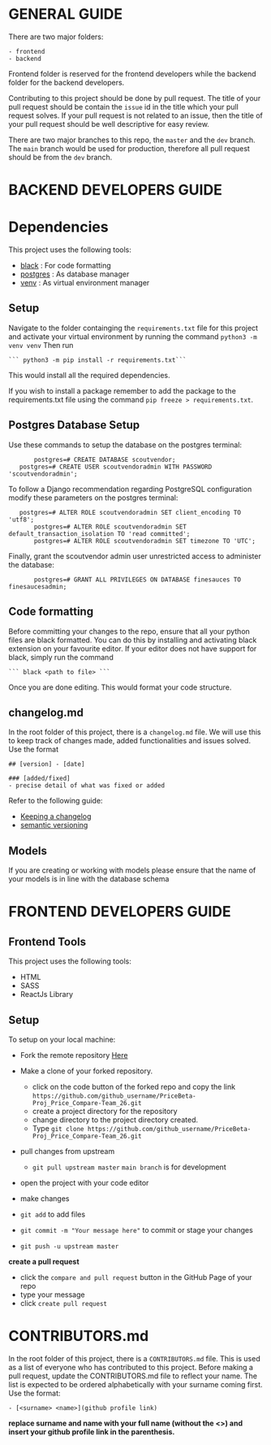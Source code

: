 # GENERAL GUIDE

There are two major folders:
	
	- frontend
	- backend

Frontend folder is reserved for the frontend developers while the backend folder for the backend developers.

Contributing to this project should be done by pull request. The title of your pull request should be contain the `issue` id in the title which your pull request solves. If your pull request is not related to an issue, then the title of your pull request should be well descriptive for easy review.
  
There are two major branches to this repo, the `master` and the `dev` branch.  The `main` branch would be used for production, therefore all pull request should be from the `dev` branch.

# BACKEND DEVELOPERS GUIDE


# Dependencies

This project uses the following tools:

- [black](https://black.readthedocs.io/en/stable/) : For code formatting 
- [postgres]() : As database manager
- [venv]() : As virtual environment manager



## Setup

Navigate to the folder containging the `requirements.txt` file for this project and activate your virtual environment by running the command
	```python3 -m venv venv```
Then run

	``` python3 -m pip install -r requirements.txt```

This would install all the required dependencies.

If you wish to install a package remember to add the package to the requirements.txt file using the command `pip freeze > requirements.txt`.  

## Postgres Database Setup
Use these commands to setup the database on the postgres terminal:

           postgres=# CREATE DATABASE scoutvendor;
	   postgres=# CREATE USER scoutvendoradmin WITH PASSWORD 'scoutvendoradmin';


To follow a Django recommendation regarding PostgreSQL configuration modify these parameters on the postgres terminal:
          
	   postgres=# ALTER ROLE scoutvendoradmin SET client_encoding TO 'utf8';
           postgres=# ALTER ROLE scoutvendoradmin SET default_transaction_isolation TO 'read committed';
           postgres=# ALTER ROLE scoutvendoradmin SET timezone TO 'UTC';

Finally, grant the scoutvendor admin user unrestricted access to administer the database:

           postgres=# GRANT ALL PRIVILEGES ON DATABASE finesauces TO finesaucesadmin;
        
## Code formatting

Before committing your changes to the repo, ensure that all your python files are black formatted. You can do this by installing and activating black extension on your favourite editor. If your editor does not have support for black, simply run the command
	
	``` black <path to file> ```

Once you are done editing. This would format your code structure.

## changelog.md

In the root folder of this project, there is a `changelog.md` file. We will use this to keep track of changes made, added functionalities and issues solved. Use the format

	## [version] - [date]

	### [added/fixed]
	- precise detail of what was fixed or added

Refer to the following guide:
- [Keeping a changelog](https://keepachangelog.com/en/1.0.0/)
- [semantic versioning]((https://semver.org/spec/v2.0.0.html))



## Models

If you are creating or working with models please ensure that the name of your models is in line with the database schema



# FRONTEND DEVELOPERS GUIDE

## Frontend Tools

This project uses the following tools:
- HTML
- SASS
- ReactJs Library

## Setup

To setup on your local  machine:
*	Fork the remote repository [Here](https://github.com/zuri-training/PriceBeta-Proj_Price_Compare-Team_26.git)	
*	Make a clone of your forked repository. 
	- click on the code button of the forked repo and copy the link `https://github.com/github_username/PriceBeta-Proj_Price_Compare-Team_26.git`
	- create a project directory for the repository
	- change directory to the project directory created.
	- Type `git clone https://github.com/github_username/PriceBeta-Proj_Price_Compare-Team_26.git`

*	pull changes from upstream
	- `git pull upstream master` `main branch` is for development 

*	open the project with your code editor
*	make changes
*	`git add` to add files
*	`git commit -m "Your message here"` to commit or stage your changes
*	`git push -u upstream master`

**create a pull request**
*	click the `compare and pull request` button in the GitHub Page of your repo
*	type your message
*	click `create pull request` 


# CONTRIBUTORS.md
In the root folder of this project, there is a `CONTRIBUTORS.md` file. This is used as a list of everyone who has contributed to this project. Before making a pull request, update the CONTRIBUTORS.md file to reflect your name. The list is expected to be ordered alphabetically with your surname coming first. Use the format:

	- [<surname> <name>](github profile link) 

**replace surname and name with your full name (without the <>) and insert your github profile link in the parenthesis.**
